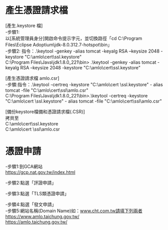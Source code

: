 # 產生憑證請求檔
[產生.keystore 檔]<br>
-步驟1:<br>
以[系統管理員身分]開啟命令提示字元，並切換路徑「cd C:\Program Files\Eclipse Adoptium\jdk-8.0.312.7-hotspot\bin」<br>
-步驟2: 指令：.\keytool -genkey -alias tomcat -keyalg RSA –keysize  2048 -keystore "C:\amlo\cert\ssl\.keystore"<br>
C:\Program Files\Java\jdk1.8.0_221\bin>   .\keytool -genkey -alias tomcat -keyalg RSA –keysize  2048 -keystore "C:\amlo\cert\ssl\.keystore"<br>


[產生憑證請求檔 amlo.csr]<br>
-步驟:指令：.\keytool -certreq -keystore "C:\amlo\cert \ssl\.keystore" - alias tomcat -file "C:\amlo\cert\ssl\amlo.csr"<br>
C:\Program Files\Java\jdk1.8.0_221\bin>.\keytool -certreq -keystore "C:\amlo\cert \ssl\.keystore" - alias tomcat -file "C:\amlo\cert\ssl\amlo.csr"<br>


[備份keystore檔備和憑證請求檔(.CSR)]<br>
拷貝至<br>
C:\amlo\cert\ssl\.keystore <br>
C:\amlo\cert \ssl\amlo.csr<br>

# 憑證申請
-步驟1:到GCA網站<br>
https://gcp.nat.gov.tw/index.html<br>

-步驟2:點選「評證申請」<br>


-步驟3:點選「TLS類憑證申請」<br>

-步驟4:點選「發文申請」<br>
-步驟5:網站名稱(Domain Name)如：www.cht.com.tw請填下列兩者<br>
https://www.amlo.taichung.gov.tw/<br>
https://amlo.taichung.gov.tw/<br>


